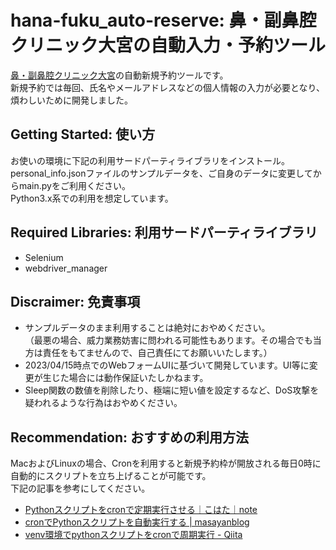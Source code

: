 # hana-fuku_auto-reserve: 鼻・副鼻腔クリニック大宮の自動入力・予約ツール
 [鼻・副鼻腔クリニック大宮](https://hana-fuku.com)の自動新規予約ツールです。  
 新規予約では毎回、氏名やメールアドレスなどの個人情報の入力が必要となり、煩わしいために開発しました。
 
## Getting Started: 使い方
 お使いの環境に下記の利用サードパーティライブラリをインストール。  
 personal_info.jsonファイルのサンプルデータを、ご自身のデータに変更してからmain.pyをご利用ください。  
 Python3.x系での利用を想定しています。
 
## Required Libraries: 利用サードパーティライブラリ
* Selenium
* webdriver_manager

## Discraimer: 免責事項
* サンプルデータのまま利用することは絶対におやめください。  
 （最悪の場合、威力業務妨害に問われる可能性もあります。その場合でも当方は責任をもてませんので、自己責任にてお願いいたします。）
* 2023/04/15時点でのWebフォームUIに基づいて開発しています。UI等に変更が生じた場合には動作保証いたしかねます。
* Sleep関数の数値を削除したり、極端に短い値を設定するなど、DoS攻撃を疑われるような行為はおやめください。

## Recommendation: おすすめの利用方法
MacおよびLinuxの場合、Cronを利用すると新規予約枠が開放される毎日0時に自動的にスクリプトを立ち上げることが可能です。  
下記の記事を参考にしてください。
* [Pythonスクリプトをcronで定期実行させる｜こはた｜note](https://note.com/kohaku935/n/ne0957479c819)
* [cronでPythonスクリプトを自動実行する | masayanblog](https://maasaablog.com/development/backend/python/737/)
* [venv環境でpythonスクリプトをcronで周期実行 - Qiita](https://qiita.com/gao_gao/items/12a1e9620bddbff7463f)

